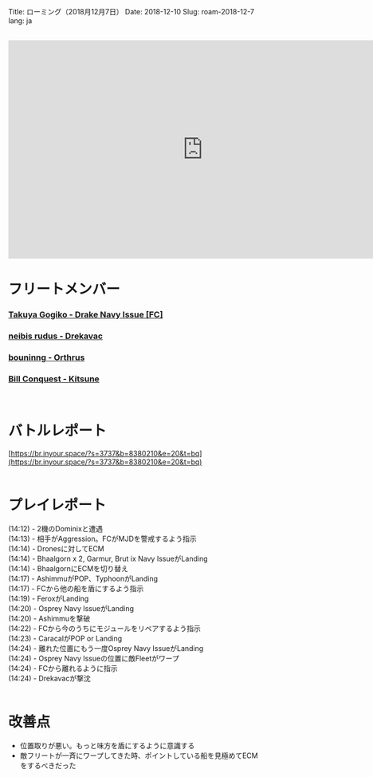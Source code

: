 Title: ローミング（2018月12月7日）
Date: 2018-12-10
Slug: roam-2018-12-7
lang: ja

<br />
<iframe width="780" height="438" src="https://www.youtube.com/embed/dM8clMDx_3w" frameborder="0" allow="accelerometer; autoplay; encrypted-media; gyroscope; picture-in-picture" allowfullscreen></iframe>

# フリートメンバー
### [Takuya Gogiko - Drake Navy Issue [FC]](https://zkillboard.com/character/95235307/)
### [neibis rudus - Drekavac](https://zkillboard.com/character/93531438/)
### [bouninng - Orthrus](https://zkillboard.com/character/508340745/)
### [Bill Conquest - Kitsune](https://zkillboard.com/character/2113999933/)
<br />

# バトルレポート
[https://br.inyour.space/?s=3737&b=8380210&e=20&t=bq](https://br.inyour.space/?s=3737&b=8380210&e=20&t=bq)
<br /><br />

# プレイレポート
(14:12) - 2機のDominixと遭遇  
(14:13) - 相手がAggression。FCがMJDを警戒するよう指示  
(14:14) - Dronesに対してECM  
(14:14) - Bhaalgorn x 2, Garmur, Brut ix Navy IssueがLanding  
(14:14) - BhaalgornにECMを切り替え  
(14:17) - AshimmuがPOP、TyphoonがLanding  
(14:17) - FCから他の船を盾にするよう指示  
(14:19) - FeroxがLanding  
(14:20) - Osprey Navy IssueがLanding  
(14:20) - Ashimmuを撃破  
(14:22) - FCから今のうちにモジュールをリペアするよう指示  
(14:23) - CaracalがPOP or Landing  
(14:24) - 離れた位置にもう一度Osprey Navy IssueがLanding  
(14:24) - Osprey Navy Issueの位置に敵Fleetがワープ  
(14:24) - FCから離れるように指示  
(14:24) - Drekavacが撃沈  
<br />

# 改善点
- 位置取りが悪い。もっと味方を盾にするように意識する
- 敵フリートが一斉にワープしてきた時、ポイントしている船を見極めてECMをするべきだった
